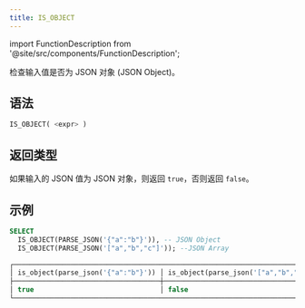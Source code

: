 ```yaml
---
title: IS_OBJECT
---
```

import FunctionDescription from '@site/src/components/FunctionDescription';

<FunctionDescription description="版本引入或更新：v1.2.368"/>

检查输入值是否为 JSON 对象 (JSON Object)。

## 语法

```sql
IS_OBJECT( <expr> )
```

## 返回类型

如果输入的 JSON 值为 JSON 对象，则返回 `true`，否则返回 `false`。

## 示例

```sql
SELECT
  IS_OBJECT(PARSE_JSON('{"a":"b"}')), -- JSON Object
  IS_OBJECT(PARSE_JSON('["a","b","c"]')); --JSON Array

┌─────────────────────────────────────────────────────────────────────────────┐
│ is_object(parse_json('{"a":"b"}')) │ is_object(parse_json('["a","b","c"]')) │
├────────────────────────────────────┼────────────────────────────────────────┤
│ true                               │ false                                  │
└─────────────────────────────────────────────────────────────────────────────┘
```